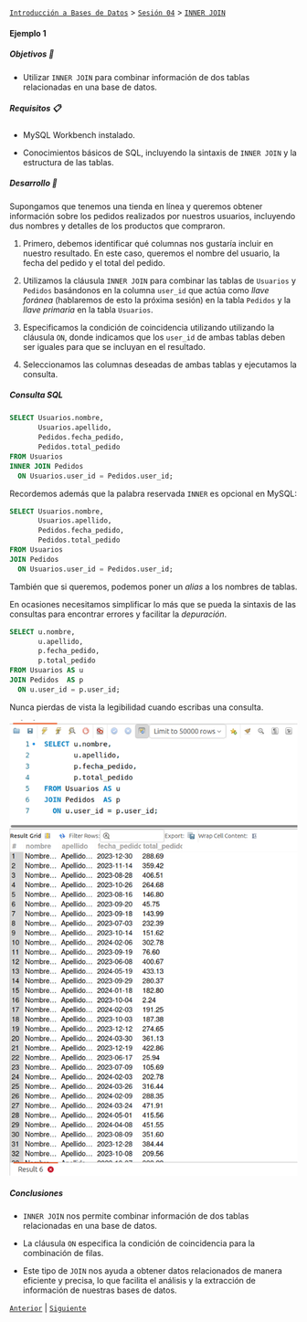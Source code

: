 [`Introducción a Bases de Datos`](../../../README.md) > [`Sesión 04`](../../README.md) > [`INNER JOIN`](../README.md)

#### Ejemplo 1

##### Objetivos 🎯

- Utilizar `INNER JOIN` para combinar información de dos tablas relacionadas en una base de datos.

##### Requisitos 📋

- MySQL Workbench instalado.

- Conocimientos básicos de SQL, incluyendo la sintaxis de `INNER JOIN` y la estructura de las tablas.

##### Desarrollo 🚀

Supongamos que tenemos una tienda en línea y queremos obtener información sobre los pedidos realizados por nuestros usuarios, incluyendo dus nombres y detalles de los productos que compraron.

1. Primero, debemos identificar qué columnas nos gustaría incluir en nuestro resultado. En este caso, queremos el nombre del usuario, la fecha del pedido y el total del pedido.

2. Utilizamos la cláusula `INNER JOIN` para combinar las tablas de `Usuarios` y `Pedidos` basándonos en la columna `user_id` que actúa como *llave foránea* (hablaremos de esto la próxima sesión) en la tabla `Pedidos` y la *llave primaria* en la tabla `Usuarios`.

3. Especificamos la condición de coincidencia utilizando utilizando la cláusula `ON`, donde indicamos que los `user_id` de ambas tablas deben ser iguales para que se incluyan en el resultado.

4. Seleccionamos las columnas deseadas de ambas tablas y ejecutamos la consulta.

##### Consulta SQL

```sql
SELECT Usuarios.nombre, 
       Usuarios.apellido, 
       Pedidos.fecha_pedido, 
       Pedidos.total_pedido
FROM Usuarios
INNER JOIN Pedidos 
  ON Usuarios.user_id = Pedidos.user_id;
```

Recordemos además que la palabra reservada `INNER` es opcional en MySQL: 

```sql
SELECT Usuarios.nombre, 
       Usuarios.apellido, 
       Pedidos.fecha_pedido, 
       Pedidos.total_pedido
FROM Usuarios
JOIN Pedidos 
  ON Usuarios.user_id = Pedidos.user_id;
```

También que si queremos, podemos poner un *alias* a los nombres de tablas.

En ocasiones necesitamos simplificar lo más que se pueda la sintaxis de las consultas para encontrar errores y facilitar la *depuración*.

```sql
SELECT u.nombre, 
       u.apellido, 
       p.fecha_pedido, 
       p.total_pedido
FROM Usuarios AS u
JOIN Pedidos  AS p
  ON u.user_id = p.user_id;
```

Nunca pierdas de vista la legibilidad cuando escribas una consulta.

![img](../../imagenes/img01.png)

##### Conclusiones

- `INNER JOIN` nos permite combinar información de dos tablas relacionadas en una base de datos.

- La cláusula `ON` especifica la condición de coincidencia para la combinación de filas.

- Este tipo de `JOIN` nos ayuda a obtener datos relacionados de manera eficiente y precisa, lo que facilita el análisis y la extracción de información de nuestras bases de datos.

[`Anterior`](../README.md) | [`Siguiente`](../reto01/README.md)
